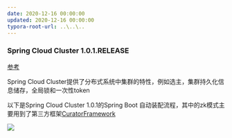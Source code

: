 ```yaml
---
date: 2020-12-16 00:00:00
updated: 2020-12-16 00:00:00
typora-root-url: ..\..\..
---
```




### Spring Cloud Cluster 1.0.1.RELEASE

[参考](https://cloud.spring.io/spring-cloud-static/spring-cloud.html#_spring_cloud_cluster)

Spring Cloud Cluster提供了分布式系统中集群的特性，例如选主，集群持久化信息储存，全局锁和一次性token

以下是Spring Cloud Cluster 1.0.1的Spring Boot 自动装配流程，其中的zk模式主要用到了第三方框架[CuratorFramework](#CuratorFramework)

![](/images/image-2020-12-21-14.25.40.901.png)

